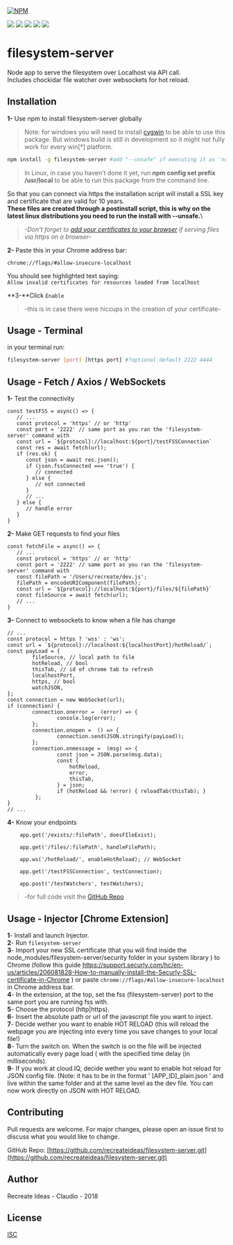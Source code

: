 [![NPM](https://nodei.co/npm/filesystem-server.png)](https://nodei.co/npm/filesystem-server/)

![](https://img.shields.io/badge/built%20for-chrome%20extensions-blue.svg)
![](https://img.shields.io/badge/downloads-4k%2Fm-green.svg)
![](https://img.shields.io/badge/unpacked%20size-20.7kb-yellow.svg)
![](https://img.shields.io/badge/dependencies-up%20to%20date-orange.svg)
![](https://img.shields.io/badge/license-ISC-purple.svg)

# filesystem-server

Node app to serve the filesystem over Localhost via API call.\
Includes chockidar file watcher over websockets for hot reload.

## Installation

**1-** Use npm to install filesystem-server globally

>Note: for windows you will need to install [cygwin](https://www.cygwin.com/) to be able to use this package. But windows build is still in development so it might not fully work for every win[*] platform.

```bash
npm install -g filesystem-server #add "--unsafe" if executing it as 'nobody' user in linux
```
> In Linux, in case you haven't done it yet, run **npm config set prefix /usr/local** to be able to run this package from the command line.

So that you can connect via https the installation script will install a SSL key and certificate that are valid for 10 years.\
**These files are created through a postinstall script, this is why on the latest linux distributions you need to run the install with --unsafe.**\
> *-Don't forget to [add your certificates to your browser](https://support.securly.com/hc/en-us/articles/206081828-How-to-manually-install-the-Securly-SSL-certificate-in-Chrome) if serving files via https on a browser-*

**2-** Paste this in your Chrome address bar:
```
chrome://flags/#allow-insecure-localhost
```
You should see highlighted text saying:\
`Allow invalid certificates for resources loaded from localhost`

**3-**Click `Enable`

>-this is in case there were hiccups in the creation of your certificate-

## Usage - Terminal
in your terminal run:
```bash
filesystem-server [port] [https port] #?optional default 2222 4444
```
## Usage - Fetch / Axios / WebSockets
**1-** Test the connectivity
```
const testFSS = async() => {
   // ...
   const protocol = 'https' // or 'http'
   const port = '2222' // same port as you ran the 'filesystem- server' command with
   const url = `${protocol}://localhost:${port}/testFSSConnection`
   const res = await fetch(url);
   if (res.ok) {
      const json = await res.json();
      if (json.fssConnected === 'true') {
         // connected
      } else {
         // not connected
      }
      // ...
   } else {
      // handle error
   }
}

```
**2-** Make GET requests to find your files

```
const fetchFile = async() => {
   // ...
   const protocol = 'https' // or 'http'
   const port = '2222' // same port as you ran the 'filesystem- server' command with
   const filePath = '/Users/recreate/dev.js';
   filePath = encodeURIComponent(filePath); 
   const url = `${protocol}://localhost:${port}/files/${filePath}`
   const fileSource = await fetch(url);
   // ...
}

```
**3-** Connect to websockets to know when a file has change 
```
// ...
const protocol = https ? 'wss' : 'ws';
const url = `${protocol}://localhost:${localhostPort}/hotReload/`;
const payLoad = {
        fileSource, // local path to file
        hotReload, // bool
        thisTab, // id of chrome tab to refresh
        localhostPort,
        https, // bool
        watchJSON,
};
const connection = new WebSocket(url);
if (connection) {
        connection.onerror =  (error) => {
                console.log(error);
        };
        connection.onopen =  () => {
                connection.send(JSON.stringify(payLoad));
        };
        connection.onmessage =  (msg) => {
                const json = JSON.parse(msg.data);
                const {
                    hotReload,
                    error,
                    thisTab,
                } = json;
                if (hotReload && !error) { reloadTab(thisTab); }
         };
}
// ...
```` 

**4-** Know your endpoints

```
    app.get('/exists/:filePath', doesFIleExist);

    app.get('/files/:filePath', handleFilePath);

    app.ws('/hotReload/', enableHotReload); // WebSocket

    app.get('/testFSSConnection', testConnection);

    app.post('/testWatchers', testWatchers);
```
>-for full code visit the [GitHub Repo](https://github.com/recreateideas/filesystem-server.git)

## Usage - Injector [Chrome Extension]

**1**- Install and launch Injector.\
**2**- Run `filesystem-server`\
**3**- Import your new SSL certificate (that you will find inside the node_modules/filesystem-server/security folder in your system library ) to Chrome (follow this guide https://support.securly.com/hc/en-us/articles/206081828-How-to-manually-install-the-Securly-SSL-certificate-in-Chrome ) or paste `chrome://flags/#allow-insecure-localhost` in Chrome address bar.\
**4**- In the extension, at the top, set the fss (filesystem-server) port to the same port you are running fss with.\
**5**- Choose the protocol (http|https).\
**6**- Insert the absolute path or url of the javascript file you want to inject.\
**7**- Decide wether you want to enable HOT RELOAD (this will reload the webpage you are injecting into every time you save changes to your local file!)\
**8**- Turn the switch on. When the switch is on the file will be injected automatically every page load ( with the specified time delay (in milliseconds).\
**9**- If you work at cloud.IQ, decide wether you want to enable hot reload for JSON config file. (Note: it has to be in the format ' [APP_ID]_plain.json ' and live within the same folder and at the same level as the dev file. You can now work directly on JSON with HOT RELOAD.


## Contributing
Pull requests are welcome. For major changes, please open an issue first to discuss what you would like to change.

GitHub Repo: [https://github.com/recreateideas/filesystem-server.git](https://github.com/recreateideas/filesystem-server.git)

## Author
Recreate Ideas - Claudio - 2018
## License
[ISC](https://choosealicense.com/licenses/isc/)
